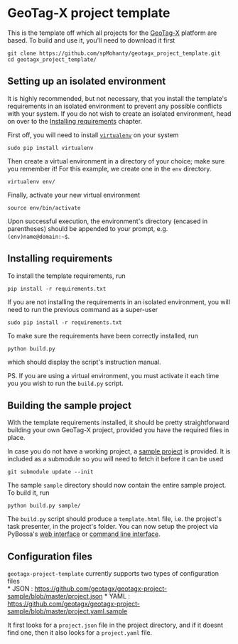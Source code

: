 GeoTag-X project template
=========================

This is the template off which all projects for the [GeoTag-X](http://geotagx.org) platform are based. To build and
use it, you'll need to download it first
```
git clone https://github.com/spMohanty/geotagx_project_template.git
cd geotagx_project_template/
```


## Setting up an isolated environment

It is highly recommended, but not necessary, that you install the template's
requirements in an isolated environment to prevent any possible conflicts with your system.
If you do not wish to create an isolated environment, head on over to the [Installing requirements](#installing-requirements) chapter.

First off, you will need to install [`virtualenv`](https://virtualenv.pypa.io/en/latest/) on your system
```
sudo pip install virtualenv
```

Then create a virtual environment in a directory of your choice; make sure you remember it!
For this example, we create one in the `env` directory.
```
virtualenv env/
```

Finally, activate your new virtual environment
```
source env/bin/activate
```

Upon successful execution, the environment's directory (encased in parentheses)
should be appended to your prompt, e.g. `(env)name@domain:~$`.


## Installing requirements

To install the template requirements, run
```
pip install -r requirements.txt
```

If you are not installing the requirements in an isolated environment, you will
need to run the previous command as a super-user
```
sudo pip install -r requirements.txt
```

To make sure the requirements have been correctly installed, run
```
python build.py
```
which should display the script's instruction manual.

PS. If you are using a virtual environment, you must activate it each time you
you wish to run the `build.py` script.


## Building the sample project

With the template requirements installed, it should be pretty straightforward
building your own GeoTag-X project, provided you have the required files in place.

In case you do not have a working project, a [sample project](https://github.com/geotagx/geotagx-project-sample/) is provided.
It is included as a submodule so you will need to fetch it before it can be used
```
git submodule update --init
```
The sample `sample` directory should now contain the entire sample project. To build it, run
```
python build.py sample/
```

The `build.py` script should produce a `template.html` file, i.e. the
project's task presenter, in the project's folder. You can now setup the
project via PyBossa's [web interface](http://pybossa.readthedocs.org/en/latest/user/overview.html#using-the-web-interface) or [command line interface](http://pybossa.readthedocs.org/en/latest/user/pbs.html).

## Configuration files
`geotagx-project-template` currently supports two types of configuration files   
	* JSON : https://github.com/geotagx/geotagx-project-sample/blob/master/project.json
	* YAML : https://github.com/geotagx/geotagx-project-sample/blob/master/project.yaml.sample

It first looks for a `project.json` file in the project directory, and if it doesnt find one, then it also looks for 
a `project.yaml` file.